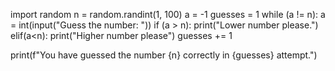 import random
n = random.randint(1, 100)
a = -1
guesses = 1
while (a != n):
    a = int(input("Guess the number: "))
    if (a > n):
        print("Lower number please.")
    elif(a<n):
        print("Higher number please")
    guesses += 1

print(f"You have guessed the number {n} correctly in {guesses} attempt.")
